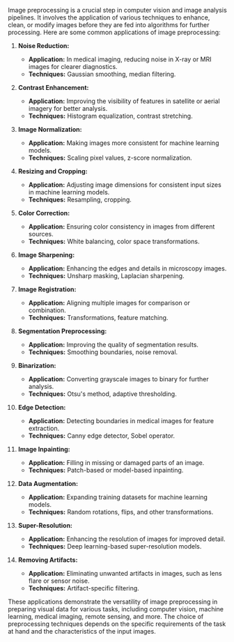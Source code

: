 Image preprocessing is a crucial step in computer vision and image analysis pipelines. It involves the application of various techniques to enhance, clean, or modify images before they are fed into algorithms for further processing. Here are some common applications of image preprocessing:

1. **Noise Reduction:**
   - **Application:** In medical imaging, reducing noise in X-ray or MRI images for clearer diagnostics.
   - **Techniques:** Gaussian smoothing, median filtering.

2. **Contrast Enhancement:**
   - **Application:** Improving the visibility of features in satellite or aerial imagery for better analysis.
   - **Techniques:** Histogram equalization, contrast stretching.

3. **Image Normalization:**
   - **Application:** Making images more consistent for machine learning models.
   - **Techniques:** Scaling pixel values, z-score normalization.

4. **Resizing and Cropping:**
   - **Application:** Adjusting image dimensions for consistent input sizes in machine learning models.
   - **Techniques:** Resampling, cropping.

5. **Color Correction:**
   - **Application:** Ensuring color consistency in images from different sources.
   - **Techniques:** White balancing, color space transformations.

6. **Image Sharpening:**
   - **Application:** Enhancing the edges and details in microscopy images.
   - **Techniques:** Unsharp masking, Laplacian sharpening.

7. **Image Registration:**
   - **Application:** Aligning multiple images for comparison or combination.
   - **Techniques:** Transformations, feature matching.

8. **Segmentation Preprocessing:**
   - **Application:** Improving the quality of segmentation results.
   - **Techniques:** Smoothing boundaries, noise removal.

9. **Binarization:**
   - **Application:** Converting grayscale images to binary for further analysis.
   - **Techniques:** Otsu's method, adaptive thresholding.

10. **Edge Detection:**
    - **Application:** Detecting boundaries in medical images for feature extraction.
    - **Techniques:** Canny edge detector, Sobel operator.

11. **Image Inpainting:**
    - **Application:** Filling in missing or damaged parts of an image.
    - **Techniques:** Patch-based or model-based inpainting.

12. **Data Augmentation:**
    - **Application:** Expanding training datasets for machine learning models.
    - **Techniques:** Random rotations, flips, and other transformations.

13. **Super-Resolution:**
    - **Application:** Enhancing the resolution of images for improved detail.
    - **Techniques:** Deep learning-based super-resolution models.

14. **Removing Artifacts:**
    - **Application:** Eliminating unwanted artifacts in images, such as lens flare or sensor noise.
    - **Techniques:** Artifact-specific filtering.

These applications demonstrate the versatility of image preprocessing in preparing visual data for various tasks, including computer vision, machine learning, medical imaging, remote sensing, and more. The choice of preprocessing techniques depends on the specific requirements of the task at hand and the characteristics of the input images.
